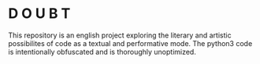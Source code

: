 # D O U B T
This repository is an english project exploring the literary and artistic possibilites of code as a textual and performative mode. The python3 code is intentionally obfuscated and is thoroughly unoptimized.
